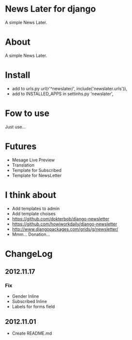 # News Later for django
A simple News Later.

# About
A simple News Later.

# Install
* add to urls.py url(r'^newslater/', include('newslater.urls')),
* add to INSTALLED_APPS in settinhs.py 'newslater',

# Fow to use
Just use...

# Futures
* Mesage Live Preview
* Translation
* Template for Subscribed
* Template for NewsLetter

# I think about
* Add templates to admin
* Add template choises
* https://github.com/dokterbob/django-newsletter
* https://github.com/howiworkdaily/django-newsletter
* http://www.djangopackages.com/grids/g/newsletter/
* Mmm... Donation...

# ChangeLog
## 2012.11.17
### Fix
* Gender Inline
* Subscribed Inline
* Labels for forms field

## 2012.11.01
* Create README.md
